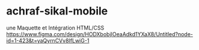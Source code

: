# achraf-sikal-mobile
une Maquette et Intégration HTML/CSS
https://www.figma.com/design/HODXbobjIOeaAdkd1YXaX8/Untitled?node-id=1-423&t=yaQyrnCVv8IfLwiG-1
